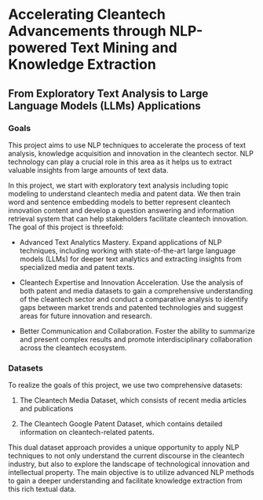 # Accelerating Cleantech Advancements through NLP-powered Text Mining and Knowledge Extraction
## From Exploratory Text Analysis to Large Language Models (LLMs) Applications

### Goals
This project aims to use NLP techniques to accelerate the process of text analysis, 
knowledge acquisition and innovation in the cleantech sector. NLP technology can play a crucial role in 
this area as it helps us to extract valuable insights from large amounts of text data. 

In this project, we start with exploratory text analysis including topic modeling to understand cleantech 
media and patent data. We then train word and sentence embedding models to better represent 
cleantech innovation content and develop a question answering and information retrieval system that 
can help stakeholders facilitate cleantech innovation. The goal of this project is threefold:  

- Advanced Text Analytics Mastery.
Expand applications of NLP techniques, including working with 
state-of-the-art large language models (LLMs) for deeper text analytics and extracting insights from 
specialized media and patent texts.

- Cleantech Expertise and Innovation Acceleration.
Use the analysis of both patent and media 
datasets to gain a comprehensive understanding of the cleantech sector and conduct a comparative 
analysis to identify gaps between market trends and patented technologies and suggest areas for future 
innovation and research.  

- Better Communication and Collaboration. Foster the ability to summarize and present complex 
results and promote interdisciplinary collaboration across the cleantech ecosystem. 

### Datasets
To realize the goals of this project, we use two comprehensive datasets: 
1) The Cleantech Media Dataset, which consists of recent media articles and publications

2) The Cleantech Google Patent Dataset, which contains detailed information on cleantech-related patents.

This dual dataset approach provides a unique opportunity to apply NLP techniques to not only understand the current discourse in 
the cleantech industry, but also to explore the landscape of technological innovation and intellectual 
property. The main objective is to utilize advanced NLP methods to gain a deeper understanding and 
facilitate knowledge extraction from this rich textual data.
